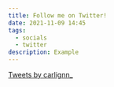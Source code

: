 ```yaml
---
title: Follow me on Twitter!
date: 2021-11-09 14:45
tags:
  - socials
  - twitter
description: Example
---
```

<!--StartFragment-->

<a class="twitter-timeline" data-dnt="true" href="https://twitter.com/carlignn_?ref\_src=twsrc%5Etfw">Tweets by carlignn\_</a> <script async src="https://platform.twitter.com/widgets.js" charset="utf-8"></script>

<!--EndFragment-->
